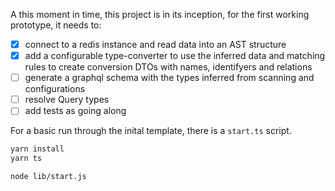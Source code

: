 A this moment in time, this project is in its inception, for the first working prototype, it needs to:

- [x] connect to a redis instance and read data into an AST structure
- [x] add a configurable type-converter to use the inferred data and matching rules to create conversion DTOs with names, identifyers and relations
- [ ] generate a graphql schema with the types inferred from scanning and configurations
- [ ] resolve Query types
- [ ] add tests as going along

For a basic run through the inital template, there is a `start.ts` script.

```sh
yarn install
yarn ts

node lib/start.js
```